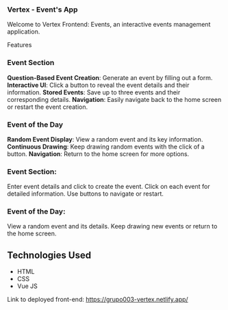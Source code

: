 ### Vertex - Event's App
Welcome to Vertex Frontend: Events, an interactive events management application.

Features
### Event Section
**Question-Based Event Creation**: Generate an event by filling out a form.
**Interactive UI**: Click a button to reveal the event details and their information.
**Stored Events**: Save up to three events and their corresponding details.
**Navigation**: Easily navigate back to the home screen or restart the event creation.

### Event of the Day
**Random Event Display**: View a random event and its key information.
**Continuous Drawing**: Keep drawing random events with the click of a button.
**Navigation**: Return to the home screen for more options.

### Event Section:
Enter event details and click to create the event.
Click on each event for detailed information.
Use buttons to navigate or restart.

### Event of the Day:
View a random event and its details.
Keep drawing new events or return to the home screen.

## Technologies Used
- HTML
- CSS
- Vue JS

Link to deployed front-end: https://grupo003-vertex.netlify.app/

